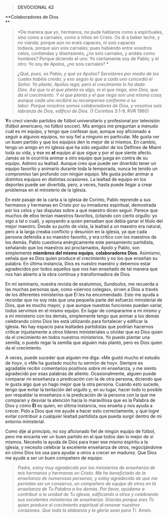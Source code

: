 > **DEVOCIONAL 42**

**Colaboradores de Dios  
**

> *De manera que yo, hermanos, no pude hablaros como a espirituales,
> sino como a carnales, como a niños en Cristo. Os di a beber leche, y
> no vianda; porque aún no erais capaces, ni sois capaces
> todavía, porque aún sois carnales; pues habiendo entre vosotros celos,
> contiendas y disensiones, ¿no sois carnales, y andáis como
> hombres? Porque diciendo el uno: Yo ciertamente soy de Pablo; y el
> otro: Yo soy de Apolos, ¿no sois carnales? *
>
> *¿Qué, pues, es Pablo, y qué es Apolos? Servidores por medio de los
> cuales habéis creído; y eso según lo que a cada uno concedió el
> Señor. Yo planté, Apolos regó; pero el crecimiento lo ha dado
> Dios. Así que ni el que planta es algo, ni el que riega, sino Dios,
> que da el crecimiento. Y el que planta y el que riega son una misma
> cosa; aunque cada uno recibirá su recompensa conforme a su
> labor. Porque nosotros somos colaboradores de Dios, y vosotros sois
> labranza de Dios, edificio de Dios.* (1 Corintios 3:1-9, RVR 1960)

**Y**o crecí viendo partidos de fútbol universitario y profesional por
televisión (fútbol americano, no fútbol soccer). Mis amigos me preguntan
a menudo cuál es mi equipo, y tengo que confesar que, aunque soy
aficionado a seguir a algunos equipos, no soy fiel a ninguno en
particular. Me gusta ver un buen partido y que los equipos den lo mejor
de sí mismos. En cambio, tengo un amigo en mi iglesia que ha sido
seguidor de los Delfines de Miami toda su vida, y ése es **el** equipo
al que sigue y por el que siente afecto. Jamás se le ocurriría animar a
otro equipo que juega en contra de su equipo. Admiro su lealtad. Aunque
creo que puede ser divertido tener un equipo favorito y animarlo durante
toda la temporada, nunca he tenido un compromiso tan profundo con ningún
equipo. Me gusta poder animar a distintos equipos en distintas
ocasiones. La lealtad de equipo en los deportes puede ser divertida,
pero, a veces, hasta puede llegar a crear problemas en el ministerio de
la iglesia.

En este pasaje de la carta a la iglesia de Corinto, Pablo reprende a sus
hermanos y hermanas en Cristo por su inmadurez espiritual, demostrada
por los celos y las disputas sobre a qué maestro dicen seguir. Parece
que muchos de ellos tenían maestros favoritos, (citando con cierto
orgullo: yo sigo a tal o cual), y apoyando a quien pensaban que debía
ganar el título del mejor maestro. Desde su punto de vista, la lealtad a
un maestro era natural, pero a la larga creaba conflicto y desunión en
la iglesia, ya que cada persona defendía a su maestro favorito, y era
crítico con los maestros de los demás. Pablo cuestiona enérgicamente
este pensamiento partidista, señalando que los maestros así proclamados,
Apolo y Pablo, son simplemente **miembros del mismo equipo**,
**colaboradores Dios**. Asimismo, señala que es Dios quien produce el
crecimiento y no los que enseñan su palabra. En última instancia, Dios
es nuestro maestro y debemos estar agradecidos por todos aquellos que
nos han enseñado de tal manera que nos han abierto a la obra continua y
transformadora de Dios.

En mi seminario, nuestra revista de exalumnos, *Sundoulos,* me recuerda
a las muchas personas que, como «siervos colegas», sirven a Dios a
través de los diferentes ministerios que Él les ha encomendado. Esto me
ayuda a recordar que no soy más que una pequeña parte del esfuerzo
ministerial de Dios, que es mucho mayor, y que aunque nuestras funciones
puedan variar, todos servimos en el mismo equipo. En lugar de compararme
a mí mismo y a mi ministerio con los demás, simplemente tengo que animar
a los demás celebrando cómo Dios les está utilizando para fortalecer y
edificar la iglesia. No hay espacio para lealtades partidistas que
podrían hacernos criticar injustamente a otros líderes ministeriales u
olvidar que es Dios quien da el crecimiento en todos nuestros
ministerios. Yo puedo plantar una semilla, o puedo regar la semilla que
alguien más plantó, pero es Dios quien da el crecimiento.

A veces, puede suceder que alguien me diga: «Me gustó mucho el estudio
de hoy», o «Me ha gustado mucho tu sermón de hoy». Siempre es agradable
recibir comentarios positivos sobre mi enseñanza, y me siento agradecido
por esas palabras de aliento. Ocasionalmente, alguien puede comparar mi
enseñanza o predicación con la de otra persona, diciendo que le gusta
algo que yo hago mejor que la otra persona. Cuando esto sucede, tengo
que evitar la tentación del orgullo y, en su lugar, hacer todo lo
posible por respaldar la enseñanza o la predicación de la persona con la
que me comparan y desviar la atención hacia lo maravillosa que es la
Palabra de Dios y cómo **Él** es quien, en última instancia, nos enseña
y nos ayuda a crecer. Pido a Dios que me ayude a hacer esto
correctamente, y que logre evitar contribuir a cualquier lealtad
partidista que pueda surgir dentro de mi entorno ministerial.

Como dije al principio, no soy aficionado fiel de ningún equipo de
fútbol, pero me encanta ver un buen partido en el que todos dan lo mejor
de sí mismos. Necesito la ayuda de Dios para traer ese mismo espíritu a
la iglesia, y necesito celebrar la excelente enseñanza de otros,
regocijándome en cómo Dios los usa para ayudar a otros a crecer en
madurez. Que Dios me ayude a ser un buen compañero de equipo.

> *Padre, estoy muy agradecido por los ministerios de enseñanza de mis
> hermanos y hermanas en Cristo. Me he beneficiado de la enseñanza de
> numerosas personas, y estoy agradecido de que me permitas ser un
> consiervo, un compañero de equipo de otros en la enseñanza de Tu
> Palabra a los demás. Por favor, ayúdame a contribuir a la unidad de Tu
> iglesia, edificando a otros y celebrando sus excelentes ministerios de
> enseñanza. Gracias porque eres Tú quien produce el crecimiento
> espiritual al renovar nuestros corazones. Que toda la alabanza y la
> gloria sean para Ti. Amén.*
